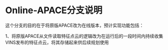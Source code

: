 # Online-APACE分支说明

这个分支的目的在于将原版APACE改为在线版本，预计实现功能包括：

1、将原版APACE从文件读取特征点云的逻辑改为在运行后的一段时间内持续收集VINS发布的特征点云，将其存储起来供后续规划使用
